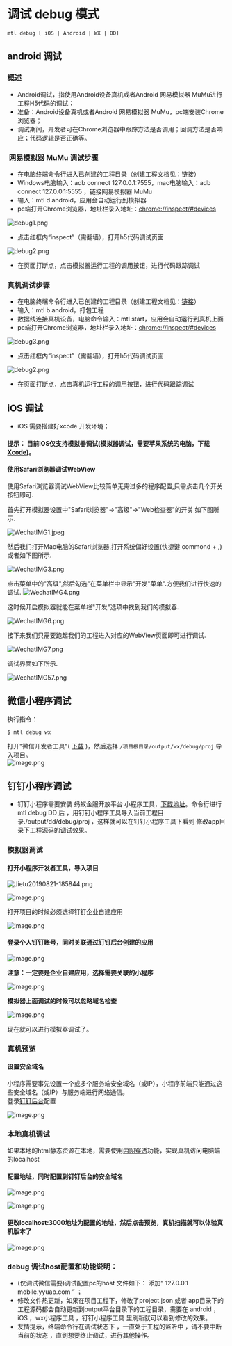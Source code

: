 

# 调试 debug 模式
```
mtl debug [ iOS | Android | WX | DD]
```

<a name="android" class="anchor"></a >
## android 调试 

### 概述
- Android调试，指使用Android设备真机或者Android 网易模拟器 MuMu进行工程H5代码的调试；
- 准备：Android设备真机或者Android 网易模拟器 MuMu，pc端安装Chrome浏览器；
- 调试期间，开发者可在Chrome浏览器中跟踪方法是否调用；回调方法是否响应；代码逻辑是否正确等。


###  网易模拟器 MuMu 调试步骤

- 在电脑终端命令行进入已创建的工程目录（创建工程文档见：[链接](http://mtltoolsdocs20190806.test.app.yyuap.com/0201-mtl-cli-quick-start#%E5%88%9B%E5%BB%BA%E5%B7%A5%E7%A8%8B)）
- Windows电脑输入：adb connect 127.0.0.1:7555，mac电脑输入：adb connect 127.0.0.1:5555 ，链接网易模拟器 MuMu
- 输入：mtl d android，应用会自动运行到模拟器
- pc端打开Chrome浏览器，地址栏录入地址：[chrome://inspect/#devices]()

![debug1.png](https://cdn.nlark.com/yuque/0/2019/png/271483/1566790595694-6493e60b-fdab-42e3-810b-636a1337fda6.png#align=left&display=inline&height=1240&name=debug1.png&originHeight=1240&originWidth=1982&size=174735&status=done&width=1982)

- 点击红框内“inspect”（需翻墙），打开h5代码调试页面

![debug2.png](https://cdn.nlark.com/yuque/0/2019/png/271483/1566790749183-6609112c-23eb-4ed5-86b4-abd1fcde1cb7.png#align=left&display=inline&height=1730&name=debug2.png&originHeight=1730&originWidth=2872&size=915002&status=done&width=2872)

- 在页面打断点，点击模拟器运行工程的调用按钮，进行代码跟踪调试


<a name="S8PVI"></a>
### 真机调试步骤

- 在电脑终端命令行进入已创建的工程目录（创建工程文档见：[链接](http://mtltoolsdocs20190806.test.app.yyuap.com/0201-mtl-cli-quick-start#%E5%88%9B%E5%BB%BA%E5%B7%A5%E7%A8%8B)）
- 输入：mtl b android，打包工程
- 数据线连接真机设备，电脑命令输入：mtl start，应用会自动运行到真机上面
- pc端打开Chrome浏览器，地址栏录入地址：[chrome://inspect/#devices]()

![debug3.png](https://cdn.nlark.com/yuque/0/2019/png/271483/1566791242513-25821ce9-204e-44ab-96e4-a8882d5a3ddc.png#align=left&display=inline&height=1322&name=debug3.png&originHeight=1322&originWidth=1854&size=212105&status=done&width=1854)

- 点击红框内“inspect”（需翻墙），打开h5代码调试页面

![debug2.png](https://cdn.nlark.com/yuque/0/2019/png/271483/1566790749183-6609112c-23eb-4ed5-86b4-abd1fcde1cb7.png#align=left&display=inline&height=1730&name=debug2.png&originHeight=1730&originWidth=2872&size=915002&status=done&width=2872)

- 在页面打断点，点击真机运行工程的调用按钮，进行代码跟踪调试

<a name="ios" class="anchor"></a >

## iOS 调试 
+ iOS 需要搭建好xcode 开发环境；
#### 提示： 目前iOS仅支持模拟器调试(模拟器调试，需要苹果系统的电脑，下载[Xcode](https://apps.apple.com/cn/app/xcode/id497799835?mt=12))。

#### 使用Safari浏览器调试WebView

使用Safari浏览器调试WebView比较简单无需过多的程序配置,只需点击几个开关按钮即可.

首先打开模拟器设置中"Safari浏览器"→"高级"→"Web检查器"的开关 如下图所示.

![WechatIMG1.jpeg](https://cdn.nlark.com/yuque/0/2019/jpeg/271511/1566799469597-7cbdd9ee-60fa-4e5f-9d62-4e774d43aae4.jpeg#align=left&display=inline&height=500&name=WechatIMG1.jpeg&originHeight=500&originWidth=1000&size=92724&status=done&width=1000)

然后我们打开Mac电脑的Safari浏览器,打开系统偏好设置(快捷键 commond + ,)或者如下图所示.


![WechatIMG3.png](https://cdn.nlark.com/yuque/0/2019/png/271511/1566799700876-c2591366-0c02-476b-9938-a29fd25192e1.png#align=left&display=inline&height=516&name=WechatIMG3.png&originHeight=516&originWidth=380&size=333931&status=done&width=380)


点击菜单中的"高级",然后勾选"在菜单栏中显示"开发"菜单".方便我们进行快速的调试.
![WechatIMG4.png](https://cdn.nlark.com/yuque/0/2019/png/271511/1566799717027-0e7459da-0623-4f2b-9801-c78f4b25e756.png#align=left&display=inline&height=912&name=WechatIMG4.png&originHeight=912&originWidth=1494&size=218341&status=done&width=1494)


这时候开启模拟器就能在菜单栏"开发"选项中找到我们的模拟器.


![WechatIMG6.png](https://cdn.nlark.com/yuque/0/2019/png/271511/1566799945966-4f6be8c4-e92b-4663-a677-ed10beba624c.png#align=left&display=inline&height=1366&name=WechatIMG6.png&originHeight=1366&originWidth=1384&size=2926053&status=done&width=1384)


接下来我们只需要跑起我们的工程进入对应的WebView页面即可进行调试.


![WechatIMG7.png](https://cdn.nlark.com/yuque/0/2019/png/271511/1566800025102-e1f3cdc7-f28f-4e50-ac4a-c27a092aaa5c.png#align=left&display=inline&height=840&name=WechatIMG7.png&originHeight=840&originWidth=1680&size=1753358&status=done&width=1680)


调试界面如下所示.


![WechatIMG57.png](https://cdn.nlark.com/yuque/0/2019/png/271511/1566800098162-1ecdfcb7-7e1c-4fa3-ac90-2c9ff4692148.png#align=left&display=inline&height=1704&name=WechatIMG57.png&originHeight=1704&originWidth=2190&size=345810&status=done&width=2190)

<a name="wx" class="anchor"></a>
## 微信小程序调试

执行指令：

```shell
$ mtl debug wx
```

打开"微信开发者工具"( [下载](https://developers.weixin.qq.com/miniprogram/dev/devtools/download.html) )，然后选择 `/项目根目录/output/wx/debug/proj` 导入项目。<br />![image.png](https://cdn.nlark.com/yuque/0/2019/png/271502/1566786933008-1674d79e-121c-4aee-a122-aaf4ab5ca2ff.png?x-oss-process=image/resize,w_1492)

<a name="dd" class="anchor"></a>
## 钉钉小程序调试 

+ 钉钉小程序需要安装 蚂蚁金服开放平台 小程序工具，[下载地址](https://docs.alipay.com/mini/ide/download)。命令行进行mtl debug DD 后 ，用钉钉小程序工具导入当前工程目录./output/dd/debug/proj  ，这样就可以在钉钉小程序工具下看到 修改app目录下工程源码的调试效果。


<a name="tFXGW"></a>

<a name="EAhZ5"></a>
### 模拟器调试
<a name="AOxYZ"></a>
#### 打开小程序开发者工具，导入项目

![Jietu20190821-185844.png](https://cdn.nlark.com/yuque/0/2019/png/238629/1566455281172-347cc9e3-4f26-4840-97ea-89de73a30275.png?x-oss-process=image/resize,w_746)


![image.png](https://cdn.nlark.com/yuque/0/2019/png/238629/1566385484372-1ac8a74d-5e62-4409-9369-1d4ebd57a066.png#align=left&display=inline&height=212&name=image.png&originHeight=212&originWidth=586&size=32603&status=done&width=586)

打开项目的时候必须选择钉钉企业自建应用

![image.png](https://cdn.nlark.com/yuque/0/2019/png/238629/1566385648833-1ccad504-d8c5-4db8-8d01-cfa4dd0e48a8.png#align=left&display=inline&height=658&name=image.png&originHeight=658&originWidth=949&size=35888&status=done&width=949)


<a name="Moc76"></a>
#### 登录个人钉钉账号，同时关联通过钉钉后台创建的应用

![image.png](https://cdn.nlark.com/yuque/0/2019/png/238629/1566385841062-6b917be9-6b53-42fc-8edc-6811960cb554.png#align=left&display=inline&height=797&name=image.png&originHeight=797&originWidth=997&size=127571&status=done&width=997)


**注意：一定要是企业自建应用，选择需要关联的小程序**

![image.png](https://cdn.nlark.com/yuque/0/2019/png/238629/1566385931607-83a071ca-e606-49c3-9cb1-36ec65ce9593.png#align=left&display=inline&height=1602&name=image.png&originHeight=1602&originWidth=2011&size=413226&status=done&width=2011)


**模拟器上面调试的时候可以忽略域名检查**


![image.png](https://cdn.nlark.com/yuque/0/2019/png/238629/1566387005190-3d176281-41ec-4557-b6b3-80f3fccf0d8f.png#align=left&display=inline&height=793&name=image.png&originHeight=793&originWidth=1267&size=128025&status=done&width=1267)

现在就可以进行模拟器调试了。

<a name="P10tm"></a>
### 真机预览
<a name="l4Gat"></a>
#### 设置安全域名

小程序需要事先设置一个或多个服务端安全域名（或IP），小程序前端只能通过这些安全域名（或IP）与服务端进行网络通信。<br />登录[钉钉后台](https://oa.dingtalk.com/#/login)配置

![image.png](https://cdn.nlark.com/yuque/0/2019/png/238629/1566387290748-0a601287-4f81-4d30-b4aa-b8e58613af27.png#align=left&display=inline&height=1755&name=image.png&originHeight=1755&originWidth=3146&size=389273&status=done&width=3146)


<a name="gqXqI"></a>
### 本地真机调试
如果本地的html静态资源在本地，需要使用[内网穿透](https://ding-doc.dingtalk.com/doc#/kn6zg7/hb7000)功能，实现真机访问电脑端的localhost

<a name="WDhrU"></a>
#### 配置地址，同时配置到钉钉后台的安全域名
![image.png](https://cdn.nlark.com/yuque/0/2019/png/238629/1566387956147-98723955-c1c7-47e9-85cb-a918a61dbb35.png#align=left&display=inline&height=47&name=image.png&originHeight=47&originWidth=827&size=31275&status=done&width=827)

![image.png](https://cdn.nlark.com/yuque/0/2019/png/238629/1566387804896-9160db82-496c-4289-bdcf-3800c6524c83.png#align=left&display=inline&height=798&name=image.png&originHeight=798&originWidth=1263&size=199336&status=done&width=1263)

<a name="fqyxX"></a>
#### 更改localhost:3000地址为配置的地址，然后点击预览，真机扫描就可以体验真机版本了
![image.png](https://cdn.nlark.com/yuque/0/2019/png/238629/1566444797717-d02aa186-221b-443c-a887-6c631a659631.png#align=left&display=inline&height=793&name=image.png&originHeight=793&originWidth=1254&size=227840&status=done&width=1254)



### debug 调试host配置和功能说明：
+ (仅调试微信需要)调试配置pc的host 文件如下： 添加“ 127.0.0.1       mobile.yyuap.com ”  ；
+ 修改文件热更新，如果在项目工程下，修改了project.json 或者 app目录下的工程源码都会自动更新到output平台目录下的工程目录，需要在 android ，iOS ，wx小程序工具 ，钉钉小程序工具 里刷新就可以看到修改的效果。
+ 友情提示，终端命令行在调试状态下 ，一直处于工程的监听中 ，请不要中断当前的状态 ，直到想要终止调试，进行其他操作。








